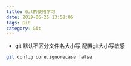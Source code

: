 ```yaml
---
title: Git的使用学习
date: 2019-06-25 13:58:06
tags: Git
category: Git
---
```



- git 默认不区分文件名大小写,配置git大小写敏感

~~~bash
git config core.ignorecase false
~~~